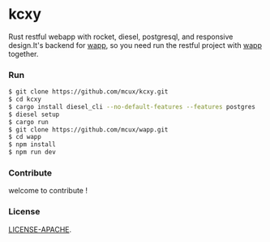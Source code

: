# kcxy

Rust restful webapp with rocket, diesel, postgresql, and responsive design.It's backend for [wapp](https://github.com/mcux/wapp), so you need run the restful project with [wapp](https://github.com/mcux/wapp) together.

### Run

```bash
$ git clone https://github.com/mcux/kcxy.git
$ cd kcxy
$ cargo install diesel_cli --no-default-features --features postgres
$ diesel setup
$ cargo run
$ git clone https://github.com/mcux/wapp.git
$ cd wapp
$ npm install
$ npm run dev
```


### Contribute

welcome to contribute !


### License

[LICENSE-APACHE](https://github.com/mcux/kylyp/blob/master/LICENSE).
